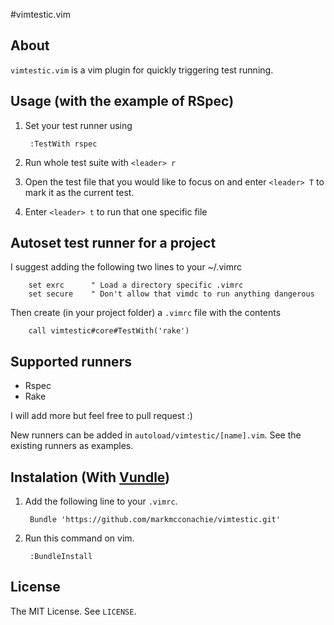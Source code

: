 #vimtestic.vim

## About

`vimtestic.vim` is a vim plugin for quickly triggering test running.

## Usage (with the example of RSpec)

1. Set your test runner using 

        :TestWith rspec
        
2. Run whole test suite with `<leader> r`

3. Open the test file that you would like to focus on and enter
    `<leader> T` to mark it as the current test.
    
4. Enter `<leader> t` to run that one specific file

## Autoset test runner for a project

I suggest adding the following two lines to your ~/.vimrc

        set exrc      " Load a directory specific .vimrc
        set secure    " Don't allow that vimdc to run anything dangerous
        
Then create (in your project folder) a `.vimrc` file with the contents
        
        call vimtestic#core#TestWith('rake')
        
## Supported runners

* Rspec
* Rake

I will add more but feel free to pull request :)

New runners can be added in `autoload/vimtestic/[name].vim`.
See the existing runners as examples.


## Instalation (With [Vundle](https://github.com/gmarik/vundle))

1. Add the following line to your `.vimrc`.

        Bundle 'https://github.com/markmcconachie/vimtestic.git'    

2. Run this command on vim.

        :BundleInstall


## License

  The MIT License. See `LICENSE`.